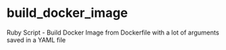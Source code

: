 # build_docker_image
Ruby Script - Build Docker Image from Dockerfile with a lot of arguments saved in a YAML file
